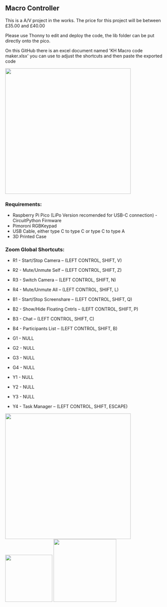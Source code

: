 ## Macro Controller
This is a A/V project in the works. The price for this project will be between £35.00 and £40.00

Please use Thonny to edit and deploy the code, the lib folder can be put directly onto the pico.

On this GitHub there is an excel document named 'KH Macro code maker.xlsx' you can use to adjust the shortcuts and then paste the exported code

<img src="https://user-images.githubusercontent.com/86476845/161326834-15bce7bf-9ff3-4d36-98bb-6cea5421728a.jpg" width="400">


### Requirements:

- Raspberry Pi Pico (LiPo Version recomended for USB-C connection) - CircuitPython Firmware 
- Pimoroni RGBKeypad
- USB Cable, either type C to type C or type C to type A
- 3D Printed Case

### Zoom Global Shortcuts:
- R1 - Start/Stop Camera – (LEFT CONTROL, SHIFT, V)
- R2 - Mute/Unmute Self – (LEFT CONTROL, SHIFT, Z)
- R3 - Switch Camera – (LEFT CONTROL, SHIFT, N)
- R4 - Mute/Unmute All – (LEFT CONTROL, SHIFT, L)
- B1 - Start/Stop Screenshare – (LEFT CONTROL, SHIFT, Q)
- B2 - Show/Hide Floating Cntrls – (LEFT CONTROL, SHIFT, P)
- B3 - Chat – (LEFT CONTROL, SHIFT, C)
- B4 - Participants List – (LEFT CONTROL, SHIFT, B)
- G1 - NULL
- G2 - NULL
- G3 - NULL
- G4 - NULL

- Y1 - NULL
- Y2 - NULL
- Y3 - NULL
- Y4 - Task Manager – (LEFT CONTROL, SHIFT, ESCAPE)

<img src="https://user-images.githubusercontent.com/86476845/161318228-49e576c7-ed29-4b1e-8b94-91063cbc1a19.jpg" width="400">

<img src="https://user-images.githubusercontent.com/86476845/161318417-2f55cced-bff5-4ad2-88bd-002d9315742e.png" width="150">
<img src="https://user-images.githubusercontent.com/86476845/161318694-9b488873-33aa-4dba-abe3-f041105e5832.png" width="200">
